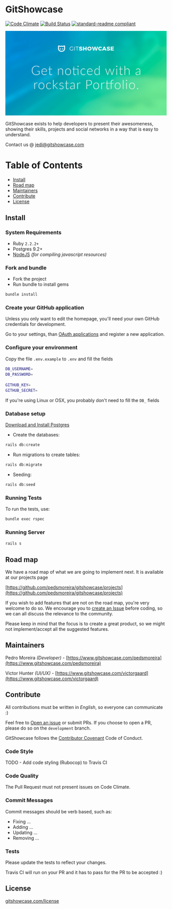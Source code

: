 # GitShowcase

[![Code Climate](https://codeclimate.com/github/pedsmoreira/gitshowcase/badges/gpa.svg)](https://codeclimate.com/github/pedsmoreira/gitshowcase)
[![Build Status](https://travis-ci.org/pedsmoreira/gitshowcase.svg?branch=master)](https://travis-ci.org/pedsmoreira/gitshowcase)
[![standard-readme compliant](https://img.shields.io/badge/readme%20style-standard-brightgreen.svg)](https://github.com/RichardLitt/standard-readme)

![Get noticed with a rockstar Portfolio](./public/preview.png)

GitShowcase exists to help developers to present their awesomeness, showing their skills, projects and social networks
in a way that is easy to understand.

Contact us @ [jedi@gitshowcase.com](mailto:jedi@gitshowcase.com)

# Table of Contents
- [Install](#install)
- [Road map](#road-map)
- [Maintainers](#maintainers)
- [Contribute](#contribute)
- [License](#license)

## Install

### System Requirements
- Ruby `2.2.2+`
- Postgres 9.2+
- [NodeJS](https://nodejs.org/) _(for compiling javascript resources)_

### Fork and bundle
- Fork the project
- Run bundle to install gems
```bash
bundle install
```

### Create your GitHub application

Unless you only want to edit the homepage, you'll need your own GitHub credentials for development.
 
Go to your settings, than [OAuth applications](https://github.com/settings/developers) and register a new application.

### Configure your environment

Copy the file `.env.example` to `.env` and fill the fields

```bash
DB_USERNAME=
DB_PASSWORD=

GITHUB_KEY=
GITHUB_SECRET=
```

If you're using Linux or OSX, you probably don't need to fill the `DB_` fields

### Database setup

[Download and Install Postgres](https://www.postgresql.org/download/)

- Create the databases:
```bash
rails db:create
```

- Run migrations to create tables:
```bash
rails db:migrate
```

- Seeding:
```bash
rails db:seed
```

### Running Tests

To run the tests, use:

```bash
bundle exec rspec
```

### Running Server

```bash
rails s
```

## Road map

We have a road map of what we are going to implement next. It is available at our projects page

[https://github.com/pedsmoreira/gitshowcase/projects](https://github.com/pedsmoreira/gitshowcase/projects)

If you wish to add features that are not on the road map, you're very welcome to do so. We encourage you to
[create an Issue](https://github.com/pedsmoreira/gitshowcase/issues/new)
before coding, so we can all discuss the relevance to the community.

Please keep in mind that the focus is to create a great product, so we might not implement/accept all the suggested features.

## Maintainers

Pedro Moreira _(Developer)_ - [https://www.gitshowcase.com/pedsmoreira](https://www.gitshowcase.com/pedsmoreira)

Victor Hunter _(UI/UX)_ - [https://www.gitshowcase.com/victorgaard](https://www.gitshowcase.com/victorgaard)

## Contribute

All contributions must be written in *English*, so everyone can communicate :)

Feel free to [Open an issue](https://github.com/pedsmoreira/gitshowcase/issues/new) or submit PRs. If you choose
to open a PR, please do so on the `development` branch.

GitShowcase follows the [Contributor Covenant](http://contributor-covenant.org/version/1/4) Code of Conduct.

### Code Style

TODO - Add code styling (Rubocop) to Travis CI

### Code Quality

The Pull Request must not present issues on Code Climate.  

### Commit Messages

Commit messages should be verb based, such as:

- Fixing ...
- Adding ...
- Updating ...
- Removing ...

### Tests

Please update the tests to reflect your changes.

Travis CI will run on your PR and it has to pass for the PR to be accepted :)

## License

[gitshowcase.com/license](http://gitshowcase.com/license)
